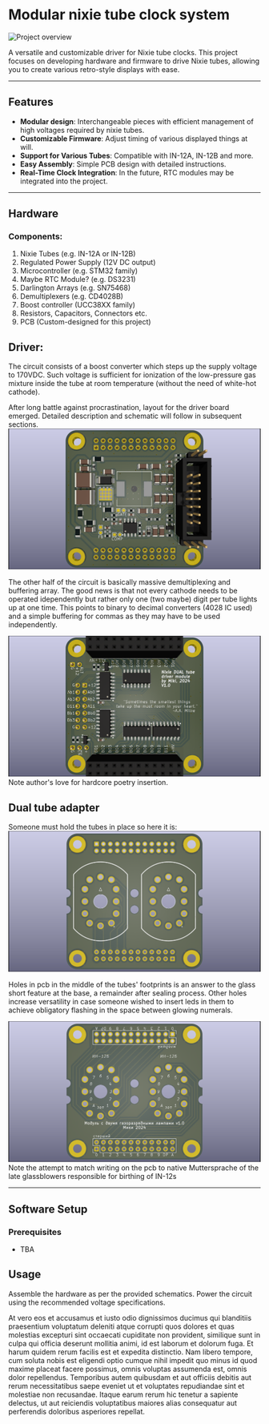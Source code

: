 # Modular nixie tube clock system
![Project overview](project_overview.png)

A versatile and customizable driver for Nixie tube clocks. This project focuses on developing hardware and firmware to drive Nixie tubes, allowing you to create various retro-style displays with ease.

---

## Features

- **Modular design**: Interchangeable pieces with efficient management of high voltages required by nixie tubes.
- **Customizable Firmware**: Adjust timing  of various displayed things at will.
- **Support for Various Tubes**: Compatible with IN-12A, IN-12B and more.
- **Easy Assembly**: Simple PCB design with detailed instructions.
- **Real-Time Clock Integration**: In the future, RTC modules may be integrated into the project.

---

## Hardware

### Components:
1. Nixie Tubes (e.g. IN-12A or IN-12B)
2. Regulated Power Supply (12V DC output)
3. Microcontroller (e.g. STM32 family)
4. Maybe RTC Module? (e.g. DS3231)
5. Darlington Arrays (e.g. SN75468)
6. Demultiplexers (e.g. CD4028B)
7. Boost controller (UCC38XX family)
8. Resistors, Capacitors, Connectors etc.
9. PCB (Custom-designed for this project)


## Driver: 
The circuit consists of a boost converter which steps up the supply voltage to 170VDC. Such voltage is sufficient for ionization of the low-pressure gas mixture inside the tube at room temperature (without the need of white-hot cathode). 

After long battle against procrastination, layout for the driver board emerged. Detailed description and schematic will follow in subsequent sections.
![Project overview](NixieDriverEvenSmallerNoDot_FRONT.png)

The other half of the circuit is basically massive demultiplexing and buffering array. The good news is that not every cathode needs to be operated idependently but rather only one (two maybe) digit per tube lights up at one time. This points to binary to decimal converters (4028 IC used) and a simple buffering for commas as they may have to be used independently. 

![Project overview](NixieDriverEvenSmallerNoDot_BACK.png)
Note author's love for hardcore poetry insertion.


## Dual tube adapter
Someone must hold the tubes in place so here it is:
![Project overview](NixieDriverTwoTubes_FRONT.png)

Holes in pcb in the middle of the tubes' footprints is an answer to the glass short feature at the base, a remainder after sealing process. 
Other holes increase versatility in case someone wished to insert leds in them to achieve obligatory flashing in the space between glowing numerals. 

![Project overview](NixieDriverTwoTubes_BACK.png)
Note the attempt to match writing on the pcb to native Muttersprache of the late glassblowers responsible for birthing of IN-12s


---

## Software Setup

### Prerequisites
- TBA


## Usage
Assemble the hardware as per the provided schematics.
Power the circuit using the recommended voltage specifications.

At vero eos et accusamus et iusto odio dignissimos ducimus qui blanditiis praesentium voluptatum deleniti atque corrupti quos dolores et quas molestias excepturi sint occaecati cupiditate non provident, similique sunt in culpa qui officia deserunt mollitia animi, id est laborum et dolorum fuga. Et harum quidem rerum facilis est et expedita distinctio. Nam libero tempore, cum soluta nobis est eligendi optio cumque nihil impedit quo minus id quod maxime placeat facere possimus, omnis voluptas assumenda est, omnis dolor repellendus. Temporibus autem quibusdam et aut officiis debitis aut rerum necessitatibus saepe eveniet ut et voluptates repudiandae sint et molestiae non recusandae. Itaque earum rerum hic tenetur a sapiente delectus, ut aut reiciendis voluptatibus maiores alias consequatur aut perferendis doloribus asperiores repellat. 
